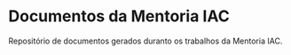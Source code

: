# Documentos da Mentoria IAC

Repositório de documentos gerados duranto os trabalhos da Mentoria IAC.
